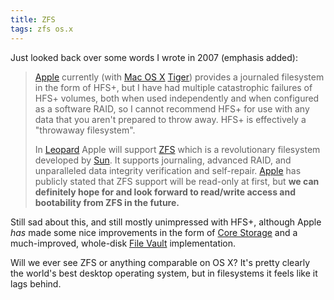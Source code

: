 ```yaml
---
title: ZFS
tags: zfs os.x
---
```


Just looked back over some words I wrote in 2007 (emphasis added):

> [Apple](/wiki/Apple) currently (with [Mac OS X](/wiki/Mac_OS_X) [Tiger](/wiki/Tiger)) provides a journaled filesystem in the form of HFS+, but I have had multiple catastrophic failures of HFS+ volumes, both when used independently and when configured as a software RAID, so I cannot recommend HFS+ for use with any data that you aren't prepared to throw away. HFS+ is effectively a "throwaway filesystem".
>
> In [Leopard](/wiki/Leopard) Apple will support [ZFS](/wiki/ZFS) which is a revolutionary filesystem developed by [Sun](/wiki/Sun). It supports journaling, advanced RAID, and unparalleled data integrity verification and self-repair. [Apple](/wiki/Apple) has publicly stated that ZFS support will be read-only at first, but **we can definitely hope for and look forward to read/write access and bootability from ZFS in the future.**

Still sad about this, and still mostly unimpressed with HFS+, although Apple *has* made some nice improvements in the form of [Core Storage](http://en.wikipedia.org/wiki/Core_Storage) and a much-improved, whole-disk [File Vault](/wiki/File_Vault) implementation.

Will we ever see ZFS or anything comparable on OS X? It's pretty clearly the world's best desktop operating system, but in filesystems it feels like it lags behind.
